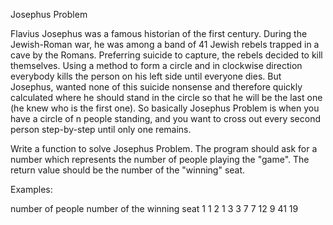 Josephus Problem

Flavius Josephus was a famous historian of the first century. During the Jewish-Roman war,
he was among a band of 41 Jewish rebels trapped in a cave by the Romans. Preferring suicide to capture,
the rebels decided to kill themselves. Using a method to form a circle
and in clockwise direction everybody kills the person on his left side until everyone dies.
But Josephus, wanted none of this suicide nonsense and therefore quickly calculated
where he should stand in the circle so that he will be the last one (he knew who is the first one).
So basically Josephus Problem is when you have a circle of n people standing,
and you want to cross out every second person step-by-step until only one remains.

Write a function to solve Josephus Problem.
The program should ask for a number which represents the number of people playing the "game".
The return value should be the number of the "winning" seat.

Examples:

number of people	number of the winning seat
1	1
2	1
3	3
7	7
12	9
41	19
